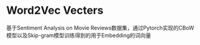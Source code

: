 # Word2Vec Vecters

基于Sentiment Analysis on Movie Reviews数据集，通过Pytorch实现的CBoW模型以及Skip-gram模型训练得到的用于Embedding的词向量


